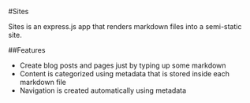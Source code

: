 #Sites 

Sites is an express.js app that renders markdown files into a semi-static site.

##Features

* Create blog posts and pages just by typing up some markdown
* Content is categorized using metadata that is stored inside each markdown file
* Navigation is created automatically using metadata